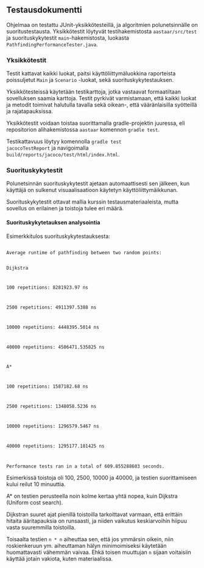 
## Testausdokumentti

Ohjelmaa on testattu JUnit-yksikkötesteillä, ja algoritmien polunetsinnälle on suoritustestausta. Yksikkötestit löytyvät testihakemistosta <code>aastaar/src/test</code> ja suorituskykytestit <code>main</code>-hakemistosta, luokasta <code>PathfindingPerformanceTester.java</code>.

### Yksikkötestit

Testit kattavat kaikki luokat, paitsi käyttöliittymäluokkina raporteista poissuljetut <code>Main</code> ja <code>Scenario</code> -luokat, sekä suorituskykytestauksen.

Yksikkötesteissä käytetään testikarttoja, jotka vastaavat formaatiltaan sovelluksen saamia karttoja. Testit pyrkivät varmistamaan, että kaikki luokat ja metodit toimivat halutulla tavalla sekä oikean-, että vääränlaisilla syötteillä ja rajatapauksissa.

Yksikkötestit voidaan toistaa suorittamalla gradle-projektin juuressa, eli repositorion alihakemistossa <code>aastaar</code> komennon <code>gradle test</code>.

Testikattavuus löytyy komennolla <code>gradle test jacocoTestReport</code> ja navigoimalla <code>build/reports/jacoco/test/html/index.html</code>.

### Suorituskykytestit

Polunetsinnän suorituskykytestit ajetaan automaattisesti sen jälkeen, kun käyttäjä on sulkenut visuaalisaatioon käytetyn käyttöliittymäikkunan.

Suorituskykytestit ottavat mallia kurssin testausmateriaaleista, mutta sovellus on erilainen ja toistoja tulee eri määrä.

#### Suorituskykytetauksen analysointia

Esimerkkitulos suorituskykytestauksesta:

<code>
Average runtime of pathfinding between two random points:


Dijkstra

100 repetitions: 8281923.97 ns

2500 repetitions: 4911397.5388 ns

10000 repetitions: 4448395.5014 ns

40000 repetitions: 4506471.535825 ns


A*

100 repetitions: 1587182.68 ns

2500 repetitions: 1348058.5236 ns

10000 repetitions: 1296579.5467 ns

40000 repetitions: 1295177.181425 ns


Performance tests ran in a total of 609.855288603 seconds.
</code>

Esimerkissä toistoja oli 100, 2500, 10000 ja 40000, ja testien suorittamiseen kului reilut 10 minuuttia.

A* on testien perusteella noin kolme kertaa yhtä nopea, kuin Dijkstra (Uniform cost search).

Dijkstran suuret ajat pienillä toistoilla tarkoittavat varmaan, että erittäin hitaita ääritapauksia on runsaasti, ja niiden vaikutus keskiarvoihin hiipuu vasta suuremmilla toistoilla.

Toisaalta testien <code>n * n</code> aiheuttaa sen, että jos ymmärsin oikein, niin roskienkeruun ym. aiheuttaman hälyn minimoimiseksi käytetään huomattavasti vähemmän vaivaa. Ehkä toisen muuttujan <code>n</code> sijaan voitaisiin käyttää jotain vakiota, kuten materiaalissa.